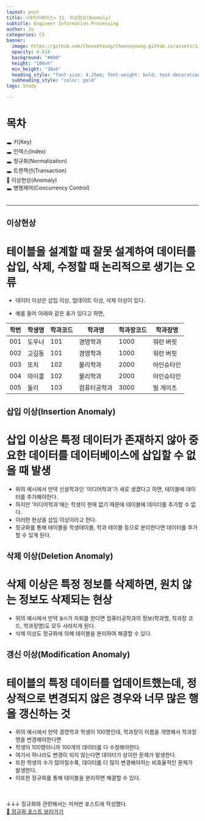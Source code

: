 ```yaml
---
layout: post
title: <데이터베이스> 11. 이상현상(Anomaly)
subtitle: Engineer Information Processing
author: Jo
categories: CS
banner:
  image: https://github.com/CheeseYoung/Cheeseyoung.github.io/assets/132384527/876b615e-13cf-4882-9f41-5056ea51d2d5
  opacity: 0.618
  background: "#000"
  height: "100vh"
  min_height: "38vh"
  heading_style: "font-size: 4.25em; font-weight: bold; text-decoration: underline"
  subheading_style: "color: gold"
tags: Study

---
```


# 목차
🕳 키(Key) <br>
🕳 인덱스(Index) <br>
🕳 정규화(Normalization) <br>
🕳 트랜잭션(Transaction) <br>
📌 이상현상(Anomaly) <br>
🕳 병행제어(Concurrency Control) <br>
<br>
<hr>


## 이상현상
# 테이블을 설계할 때 잘못 설계하여 데이터를 삽입, 삭제, 수정할 때 논리적으로 생기는 오류
- 데이터 이상은 삽입 이상, 업데이트 이상, 삭제 이상이 있다.

- 예를 들어 아래와 같은 표가 있다고 하면,

|학번|학생명|학과코드|학과명|학과장코드|학과장명|
|--|--|--|--|--|--|
|001|도우너|101|경영학과|1000|워런 버핏|
|002|고길동|101|경영학과|1000|워런 버핏|
|003|또치|102|물리학과|2000|아인슈타인|
|004|마이콜|102|물리학과|2000|아인슈타인|
|005|둘리|103|컴퓨터공학과|3000|빌 게이츠|

## 삽입 이상(Insertion Anomaly)
# 삽입 이상은 특정 데이터가 존재하지 않아 중요한 데이터를 데이터베이스에 삽입할 수 없을 때 발생
- 위의 예시에서 만약 신설학과인 '미디어학과'가 새로 생겼다고 하면, 테이블에 데이터를 추가해야한다.
- 하지만 '미디어학과'에는 학생이 현재 없기 때문에 테이블에 데이터를 추가할 수 없다.
- 이러한 현상을 삽입 이상이라고 한다.
- 정규화를 통해 테이블을 학생테이블, 학과 테이블 등으로 분리한다면 데이터를 추가할 수 있게 된다.

## 삭제 이상(Deletion Anomaly)
# 삭제 이상은 특정 정보를 삭제하면, 원치 않는 정보도 삭제되는 현상
- 위의 예시에서 만약 ``둘리``가 자퇴를 한다면 컴퓨터공학과의 정보(학과명, 학과장 코드, 학과장명)도 모두 사라지게 된다.
- 삭제 이상도 정규화에 의해 테이블을 분리하여 해결할 수 있다.

## 갱신 이상(Modification Anomaly)
# 테이블의 특정 데이터를 업데이트했는데, 정상적으로 변경되지 않은 경우와 너무 많은 행을 갱신하는 것
- 위의 예시에서 만약 경영학과 학생이 100명인데, 학과장이 이름을 개명해서 학과장명을 변경해야한다면
- 학생이 100명이니까 100개의 데이터를 다 수정해야한다.
- 여기서 하나라도 변경이 되지 않는다면 데이터가 상이한 문제가 발생한다.
- 또한 학생의 수가 많아질수록, 데이터를 더 많이 변경해야하는 비효율적인 문제가 발생한다.
- 이또한 정규화를 통해 테이블을 분리하면 해결할 수 있다.

<br><br>
↓↓↓ 정규화와 관련해서는 저저번 포스트에 작성했다. <br>
<a href="https://cheeseyoung.github.io/cs/2024/03/19/as81.html">🎁 정규화 포스트 보러가기</a>



















